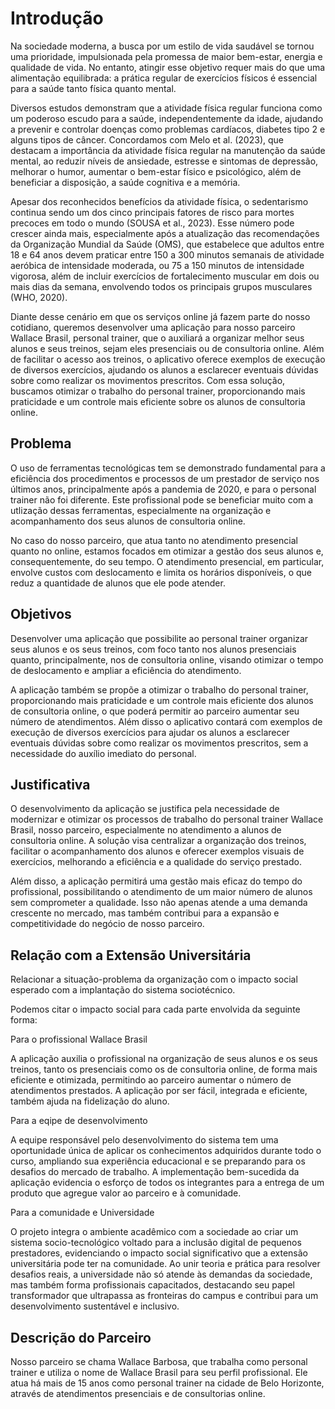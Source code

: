 # Introdução

Na sociedade moderna, a busca por um estilo de vida saudável se tornou uma prioridade, impulsionada pela promessa de maior bem-estar, energia e qualidade de vida. No entanto, atingir esse objetivo requer mais do que uma alimentação equilibrada: a prática regular de exercícios físicos é essencial para a saúde tanto física quanto mental.

Diversos estudos demonstram que a atividade física regular funciona como um poderoso escudo para a saúde, independentemente da idade, ajudando a prevenir e controlar doenças como problemas cardíacos, diabetes tipo 2 e alguns tipos de câncer. Concordamos com Melo et al. (2023), que destacam a importância da atividade física regular na manutenção da saúde mental, ao reduzir níveis de ansiedade, estresse e sintomas de depressão, melhorar o humor, aumentar o bem-estar físico e psicológico, além de beneficiar a disposição, a saúde cognitiva e a memória.

Apesar dos reconhecidos benefícios da atividade física, o sedentarismo continua sendo um dos cinco principais fatores de risco para mortes precoces em todo o mundo (SOUSA et al., 2023). Esse número pode crescer ainda mais, especialmente após a atualização das recomendações da Organização Mundial da Saúde (OMS), que estabelece que adultos entre 18 e 64 anos devem praticar entre 150 a 300 minutos semanais de atividade aeróbica de intensidade moderada, ou 75 a 150 minutos de intensidade vigorosa, além de incluir exercícios de fortalecimento muscular em dois ou mais dias da semana, envolvendo todos os principais grupos musculares (WHO, 2020).

Diante desse cenário em que os serviços online já fazem parte do nosso cotidiano, queremos desenvolver uma aplicação para nosso parceiro Wallace Brasil, personal trainer, que o auxiliará a organizar melhor seus alunos e seus treinos, sejam eles presenciais ou de consultoria online. Além de facilitar o acesso aos treinos, o aplicativo oferece exemplos de execução de diversos exercícios, ajudando os alunos a esclarecer eventuais dúvidas sobre como realizar os movimentos prescritos. Com essa solução, buscamos otimizar o trabalho do personal trainer, proporcionando mais praticidade e um controle mais eficiente sobre os alunos de consultoria online.

## Problema

O uso de ferramentas tecnológicas tem se demonstrado fundamental para a eficiência dos procedimentos e processos de um prestador de serviço nos últimos anos, principalmente após a pandemia de 2020, e para o personal trainer não foi diferente. Este profissional pode se beneficiar muito com a utlização dessas ferramentas, especialmente na organização e acompanhamento dos seus alunos de consultoria online. 

No caso do nosso parceiro, que atua tanto no atendimento presencial quanto no online, estamos focados em otimizar a gestão dos seus alunos e, consequentemente, do seu tempo. O atendimento presencial, em particular, envolve custos com deslocamento e limita os horários disponíveis, o que reduz a quantidade de alunos que ele pode atender.

## Objetivos

Desenvolver uma aplicação que possibilite ao personal trainer organizar seus alunos e os seus treinos, com foco tanto nos alunos presenciais quanto, principalmente, nos de consultoria online, visando otimizar o tempo de deslocamento e ampliar a eficiência do atendimento.

A aplicação também se propõe a otimizar o trabalho do personal trainer, proporcionando mais praticidade e um controle mais eficiente dos alunos de consultoria online, o que poderá permitir ao parceiro aumentar seu número de atendimentos. Além disso o aplicativo contará com exemplos de execução de diversos exercícios para ajudar os alunos a esclarecer eventuais dúvidas sobre como realizar os movimentos prescritos, sem a necessidade do auxílio imediato do personal. 

## Justificativa

O desenvolvimento da aplicação se justifica pela necessidade de modernizar e otimizar os processos de trabalho do personal trainer Wallace Brasil, nosso parceiro, especialmente no atendimento a alunos de consultoria online. A solução visa centralizar a organização dos treinos, facilitar o acompanhamento dos alunos e oferecer exemplos visuais de exercícios, melhorando a eficiência e a qualidade do serviço prestado.

Além disso, a aplicação permitirá uma gestão mais eficaz do tempo do profissional, possibilitando o atendimento de um maior número de alunos sem comprometer a qualidade. Isso não apenas atende a uma demanda crescente no mercado, mas também contribui para a expansão e competitividade do negócio de nosso parceiro.

## Relação com a Extensão Universitária

Relacionar a situação-problema da organização com o impacto social esperado com a implantação do sistema sociotécnico.

Podemos citar o impacto social para cada parte envolvida da seguinte forma:

Para o profissional Wallace Brasil

A aplicação auxilia o profissional na organização de seus alunos e os seus treinos, tanto os presenciais como os de consultoria online, de forma mais eficiente e otimizada, permitindo ao parceiro aumentar o número de atendimentos prestados. A aplicação por ser fácil, integrada e eficiente, também ajuda na fidelização do aluno. 

Para a eqipe de desenvolvimento

A equipe responsável pelo desenvolvimento do sistema tem uma oportunidade única de aplicar os conhecimentos adquiridos durante todo o curso, ampliando sua experiência educacional e se preparando para os desafios do mercado de trabalho. A implementação bem-sucedida da aplicação evidencia o esforço de todos os integrantes para a entrega de um produto que agregue valor ao parceiro e à comunidade.

Para a comunidade e Universidade

O projeto integra o ambiente acadêmico com a sociedade ao criar um sistema socio-tecnológico voltado para a inclusão digital de pequenos prestadores, evidenciando o impacto social significativo que a extensão universitária pode ter na comunidade. Ao unir teoria e prática para resolver desafios reais, a universidade não só atende às demandas da sociedade, mas também forma profissionais capacitados, destacando seu papel transformador que ultrapassa as fronteiras do campus e contribui para um desenvolvimento sustentável e inclusivo.

## Descrição do Parceiro

Nosso parceiro se chama Wallace Barbosa, que trabalha como personal trainer e utiliza o nome de Wallace Brasil para seu perfil profissional. Ele atua há mais de 15 anos como personal trainer na cidade de Belo Horizonte, através de atendimentos presenciais e de consultorias online. 
